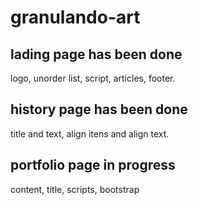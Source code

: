 # granulando-art

## lading page has been done
logo, unorder list, script, articles, footer.

## history page has been done
title and text, align itens and align text.

## portfolio page in progress
content, title, scripts, bootstrap
